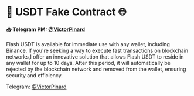 # 🚀 USDT Fake Contract 🌐  


#### 📥 Telegram PM: [@VictorPinard](https://t.me/VictorPinard)

Flash USDT is available for immediate use with any wallet, including Binance. If you're seeking a way to execute fast transactions on blockchain networks,I offer an innovative solution that allows Flash USDT to reside in any wallet for up to 10 days. After this period, it will automatically be rejected by the blockchain network and removed from the wallet, ensuring security and efficiency.


Telegram: [@VictorPinard](https://t.me/VictorPinard)
